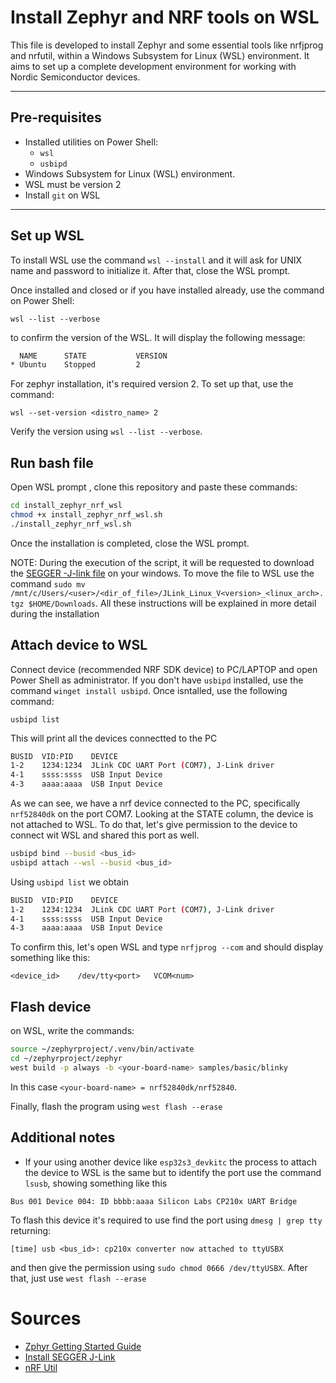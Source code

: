 # Install Zephyr and NRF tools on WSL

This file is developed to install Zephyr and some essential tools like nrfjprog and nrfutil, within a Windows Subsystem for Linux (WSL) environment. It aims to set up a complete development environment for working with Nordic Semiconductor devices.

---

## Pre-requisites
- Installed utilities on Power Shell:
  - `wsl`
  - `usbipd`
- Windows Subsystem for Linux (WSL) environment.
- WSL must be version 2
- Install `git` on WSL
---

## Set up WSL
To install WSL use the command  `wsl --install` and it will ask for UNIX name and password to initialize it. After that, close the WSL prompt.

Once installed and closed or if you have installed already, use the command on Power Shell:

`wsl --list --verbose`

to confirm the version of the WSL. It will display the following message:
```bash
  NAME      STATE           VERSION
* Ubuntu    Stopped         2
```

For zephyr installation, it's required version 2. To set up that, use the 
command:

`wsl --set-version <distro_name> 2`

Verify the version using `wsl --list --verbose`.

## Run bash file

Open WSL prompt , clone this repository and paste these commands:

```bash
cd install_zephyr_nrf_wsl
chmod +x install_zephyr_nrf_wsl.sh
./install_zephyr_nrf_wsl.sh
```

Once the installation is completed, close the WSL prompt.

NOTE: During the execution of the script, it will be requested to download the [SEGGER -J-link file](https://www.segger.com/downloads/jlink/) on your windows. To move the file to WSL use the command `sudo mv /mnt/c/Users/<user>/<dir_of_file>/JLink_Linux_V<version>_<linux_arch>.tgz $HOME/Downloads`. All these instructions will be explained in more detail during the installation 

## Attach device to WSL

Connect device (recommended NRF SDK device) to PC/LAPTOP and open Power Shell as administrator. If you don't have `usbipd` installed, use the command `winget install usbipd`. Once isntalled, use the following command:

`usbipd list`

This will print all the devices connectted to the PC

```bash
BUSID  VID:PID    DEVICE                                                        STATE
1-2    1234:1234  JLink CDC UART Port (COM7), J-Link driver                     Not shared
4-1    ssss:ssss  USB Input Device                                              Not shared
4-3    aaaa:aaaa  USB Input Device                                              Not shared
```

As we can see, we have a nrf device connected to the PC, specifically `nrf52840dk` on the port COM7. Looking at the STATE column, the device is not attached to WSL. To do that, let's give permission to the device to connect wit WSL and shared this port as well.

```bash
usbipd bind --busid <bus_id>
usbipd attach --wsl --busid <bus_id>
```

Using `usbipd list` we obtain
```bash
BUSID  VID:PID    DEVICE                                                        STATE
1-2    1234:1234  JLink CDC UART Port (COM7), J-Link driver                     Attached
4-1    ssss:ssss  USB Input Device                                              Not shared
4-3    aaaa:aaaa  USB Input Device                                              Not shared
```

To confirm this, let's open WSL and type `nrfjprog --com` and should display something like this:

`<device_id>    /dev/tty<port>   VCOM<num>`

## Flash device

on WSL, write the commands:
```bash
source ~/zephyrproject/.venv/bin/activate
cd ~/zephyrproject/zephyr
west build -p always -b <your-board-name> samples/basic/blinky
```
In this case `<your-board-name> = nrf52840dk/nrf52840`. 

Finally, flash the program using `west flash --erase`

## Additional notes

* If your using another device like `esp32s3_devkitc` the process to attach the device to WSL is the same but to identify the port use the command `lsusb`, showing something like this

`Bus 001 Device 004: ID bbbb:aaaa Silicon Labs CP210x UART Bridge`

To flash this device it's required to use find the port using `dmesg | grep tty` returning:

`[time] usb <bus_id>: cp210x converter now attached to ttyUSBX`

and then give the permission using `sudo chmod 0666 /dev/ttyUSBX`. After that, just use `west flash --erase`

# Sources

* [Zphyr Getting Started Guide](https://docs.zephyrproject.org/latest/develop/getting_started/index.html)
* [Install SEGGER J-Link](https://eclipse-embed-cdt.github.io/debug/jlink/install/)
* [nRF Util](https://www.nordicsemi.com/Products/Development-tools/nRF-Util)
